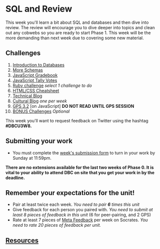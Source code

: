 # SQL and Review

This week you'll learn a bit about SQL and databases and then dive into review. The review will encourage you to dive deeper into topics and clean out any cobwebs so you are ready to start Phase 1. This week will be the more demanding than next week due to covering some new material.

## Challenges
1. [Introduction to Databases](1-intro-to-databases)
2. [More Schemas](2-more-schemas)
3. [JavaScript Gradebook](3-js-gradebook)
4. [JavaScript Tally Votes](4-js-tally-votes)
5. [Ruby challenge](5-ruby) *select 1 challenge to do*
6. [HTML/CSS Cheatsheet](6-cheatsheet.md)
7. [Technical Blog](7-technical-blog.md)
8. [Cultural Blog](8-cultural-blog.md) *one per week*
9. [GPS 3.2](9-gps3-2) [on JavaScript] **DO NOT READ UNTIL GPS SESSION**
10. [BONUS Challenges](10-BONUS-challenges) *Optional*

This week you'll want to request feedback on Twitter using the hashtag **#DBCU3W8.**

## Submitting your work
- You must complete the [week's submission form](http://apply.devbootcamp.com) to turn in your work by Sunday at 11:59pm.

**There are no extensions available for the last two weeks of Phase 0. It is vital to your ability to attend DBC on site that you get your work in by the deadline.**

## Remember your expectations for the unit!
- Pair at least twice each week. *You need to pair* ***6*** *times this unit*
- Give feedback for each person you paired with. *You need to submit at least 8 pieces of feedback in this unit* (6 for peer-pairing, and 2 GPS)
- Rate at least 7 pieces of [Meta Feedback](https://socrates.devbootcamp.com/feedback) per week on Socrates. *You need to rate 20 pieces of feedback per unit.*

## [Resources](https://github.com/Devbootcamp/phase-0-handbook/blob/master/resources.md)